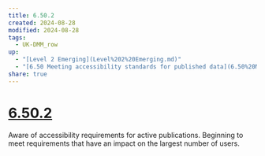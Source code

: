 ```yaml
---
title: 6.50.2
created: 2024-08-28
modified: 2024-08-28
tags:
  - UK-DMM_row
up:
  - "[Level 2 Emerging](Level%202%20Emerging.md)"
  - "[6.50 Meeting accessibility standards for published data](6.50%20Meeting%20accessibility%20standards%20for%20published%20data.md)"
share: true
---
```

# [6.50.2](6.50.2.md)

Aware of accessibility requirements for active publications. Beginning to meet requirements that have an impact on the largest number of users.
